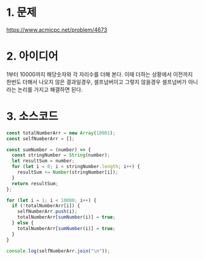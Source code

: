 # 1. 문제

https://www.acmicpc.net/problem/4673

# 2. 아이디어

1부터 10000까지 해당숫자와 각 자리수를 더해 본다. 이때 더하는 상황에서 이전까지 한번도 더해서 나오지 않은 결과일경우, 셀프넘버이고 그렇지 않을경우 셀프넘버가 아니라는 논리를 가지고 해결하면 된다.

# 3. 소스코드

```javascript
const totalNumberArr = new Array(10001);
const selfNumberArr = [];

const sumNumber = (number) => {
  const stringNumber = String(number);
  let resultSum = number;
  for (let i = 0; i < stringNumber.length; i++) {
    resultSum += Number(stringNumber[i]);
  }
  return resultSum;
};

for (let i = 1; i < 10000; i++) {
  if (!totalNumberArr[i]) {
    selfNumberArr.push(i);
    totalNumberArr[sumNumber(i)] = true;
  } else {
    totalNumberArr[sumNumber(i)] = true;
  }
}

console.log(selfNumberArr.join("\n"));
```
